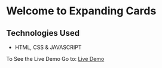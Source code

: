 # Welcome to Expanding Cards

## Technologies Used
- HTML, CSS & JAVASCRIPT

To See the Live Demo Go to: [Live Demo](https://pnsvn3035.github.io/expanding-cards/)
